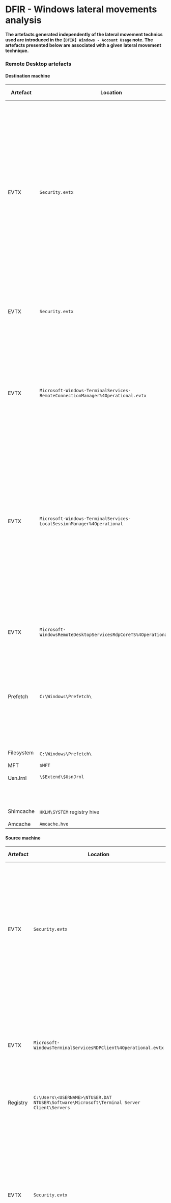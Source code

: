 # DFIR - Windows lateral movements analysis

**The artefacts generated independently of the lateral movement technics used
are introduced in the `[DFIR] Windows - Account Usage` note. The artefacts
presented below are associated with a given lateral movement technique.**

### Remote Desktop artefacts

#### Destination machine

| Artefact | Location | Conditions | Description | Information yield |
|----------|----------|------------|-------------|-------------------|
| EVTX | `Security.evtx` | Default configuration. | Event `4624: An account was successfully logged on`. <br><br> `LogonType` field: <br><br> `LogonType 10` for standard `RemoteInteractive` authentication. <br><br> Replaced by `LogonType 7` (`This workstation was unlocked`) for existing session unlocking. <br><br> Replaced by `LogonType 3` for `RDP` `RestrictedAdmin` mode. <br><br> Eventual prior event `4624` `LogonType 3` for `NLA` authentication. | Source user domain and username. <br><br> Source machine hostname / IP. |
| EVTX | `Security.evtx` | Requires `Audit Other Logon/Logoff Events`. | Event `4778: A session was reconnected to a Window Station`. <br><br> Event `4779: A session was disconnected from a Window Station`. | Source user domain and username. <br><br> Source machine hostname / IP. |
| EVTX | `Microsoft-Windows-TerminalServices-RemoteConnectionManager%4Operational.evtx` | Default configuration. | Event `1149: Remote Desktop Services: User authentication succeeded` <br><br> **Does not indicate a successful session opening but an access to the Windows login screen.** | Source user domain and username. <br><br> Source machine IP. <br><br> This event followed by unusual / suspicious activity of `NT AUTHORITY\SYSTEM` may indicate the use of a `Sticky Keys` or `Utilman` backdoor. |
| EVTX | `Microsoft-Windows-TerminalServices-LocalSessionManager%4Operational` | Default configuration. | Event `21: Remote Desktop Services: Session logon succeeded`. <br><br> Event `22: Remote Desktop Services: Shell start notification received`. <br><br> Event `23: Remote Desktop Services: Session logoff succeeded`. <br><br> Event `25: Remote Desktop Services: Session reconnection succeeded`. <br><br> With `Source Network Address` != `LOCAL`. | Source user domain and username. <br><br> Source machine IP. <br><br> |
| EVTX | `Microsoft-WindowsRemoteDesktopServicesRdpCoreTS%4Operational.evtx` | Default configuration. <br><br> Introduced in `>= Windows Server 2012`. | Event `131: The server accepted a new TCP connection from client <IP>`. <br><br> **Does not indicate a successful session opening but a network access to the RDS service.** | Source machine IP. |
| Prefetch | `C:\Windows\Prefetch\` |  Only generated on Windows desktop OS by default. | Prefetch files related to `RDP` activity: <br><br> `TSTHEME.EXE-<RANDOM>.pf` <br><br> `RDPCLIP.EXE-<RANDOM>.pf` | Timestamp of last runs and overall number of executions. |
| Filesystem <br><br> MFT <br><br> UsnJrnl |  `C:\Windows\Prefetch\` <br><br> `$MFT` <br><br> `\$Extend\$UsnJrnl` | Only generated on Windows desktop OS by default. | Entries for Prefetch files related to `RDP` activity: <br><br> `TSTHEME.EXE-<RANDOM>.pf` <br><br> `RDPCLIP.EXE-<RANDOM>.pf` | The most recent Prefetch file `LastModified` timestamp correspond to the last `RDP` activity. <br><br> The `MFT` and `UsnJrnl` may yield information about `RDP` historic activity. |
| Shimcache <br><br> Amcache | `HKLM\SYSTEM` registry hive <br><br> `Amcache.hve` | Unreliably generated. | Entries for `rdpclip.exe` and / or `tstheme.exe`. |

#### Source machine

| Artefact | Location | Conditions | Description | Information yield |
|----------|----------|------------|-------------|-------------------|
| EVTX | `Security.evtx` | Default configuration. <br><br> Only logged if `NLA` is enabled on the destination AND alternate credentials are used. | Event `4648: A logon was attempted using explicit credentials`. <br><br> Legacy: <br> Events `552: Logon attempt using explicit credentials`.  | Current logged-on user's domain and username. <br><br> Alternate user's domain and username. <br><br> Destination machine's hostname. The `Network Information` section only yields information about the client. |
| EVTX | `Microsoft-WindowsTerminalServicesRDPClient%4Operational.evtx` | Default configuration. | Event `1024: RDP ClientActiveX is trying to connect to the server (<HOSTNAME>)`. <br><br> Event `1102: The client has initiated a multi-transport connection to the server <IP>`. <br><br> Event `1029: Base64(SHA256(UserName)) is = <HASH>`. <br> [This `CyberChef` formula](https://gchq.github.io/CyberChef/#recipe=Decode_text('UTF-8%20(65001)')Encode_text('UTF-16LE%20(1200)')SHA2('256',64,160)From_Hex('Space')To_Base64('A-Za-z0-9%2B/%3D')&input=QWRtaW5pc3RyYXRvcg) can be used to compute the hash. | Current logged-on user's domain and username. <br><br> Event `1024`: destination machine's hostname. <br><br> Event `1102`: destination machine's IP. |
| Registry | `C:\Users\<USERNAME>\NTUSER.DAT` <br> `NTUSER\Software\Microsoft\Terminal Server Client\Servers` | Default configuration. |
| EVTX | `Security.evtx` | Requires `Audit process tracking` to be enabled. <br><br> For the process arguments to be logged, `Include command line in process creation events` must be enabled as well. | Event `4688: A new process has been created`. <br><br> `New Process Name`: `C:\Windows\System32\mstsc.exe`. | Current logged-on user's domain, username and `LogonID`. <br><br> Parent process. <br><br> If the destination machine is specified in the command line, and the command line logged, yields the destination machine's hostname / IP. |

(SourceName = 'Microsoft-Windows-TerminalServices-LocalSessionManager' AND (EventID = 21 or EventID = 22 or EventID = 23 or EventID = 24 or EventID = 25 or EventID = 39 or EventID = 40))
(SourceName = 'Microsoft-Windows-TerminalServices-RemoteConnectionManager' AND EventID = 1149)"

### PsExec artefacts

### Remote Scheduled Tasks artefacts

*Remote job schedule registration, execution and deletion*

Location : Victim `Microsoft-Windows-TaskScheduler%4Operational.evtx` hive.

Artifact : Task Scheduler Event Log(since win7)
- Registering Job schedule ID : 106
  - Account Name used to registration
  - Job Name : Usually “At#” form

- Starting Job schedule ID : 200
  - The path of file executed for job

- Deleting Job schedule ID : 141
  - Account Name used for the deletion

  The creation, execution and deletion of a scheduled task will notably, in
  addition to `Security` `EID 4624` and `EID 4672` events, generate the following
  Windows events:
    - `Microsoft-Windows-TaskScheduler/Operational` hive, `EID 106: User
      "<DOMAIN | HOSTNAME>\<USERNAME> | <SID>" registered Task Scheduler task
      "\<TASK_NAME>"`.

    - `Microsoft-Windows-TaskScheduler/Operational` hive, `EID 140: User
      "<DOMAIN | HOSTNAME>\<USERNAME> | <SID>" updated Task Scheduler task
      "\<TASK_NAME>"`.

    - `Microsoft-Windows-TaskScheduler/Operational` hive, `EID 141: User
      "<DOMAIN | HOSTNAME>\<USERNAME> | <SID>" deleted Task Scheduler task
      "\<TASK_NAME>"`.

    - `Microsoft-Windows-TaskScheduler/Operational` hive, `EID 129: Task
      Scheduler launch task "\<TASK_NAME>", instance "<INSTANCE>"  with process
      ID <PID>`.

    - `Microsoft-Windows-TaskScheduler/Operational` hive, `EID 100: Task
      Scheduler started "<INSTANCE>" instance of the "\<TASK_NAME>" task for
      user "NT AUTHORITY\SYSTEM | <DOMAIN | HOSTNAME>\<USERNAME> | <SID>"`.

    - `Microsoft-Windows-TaskScheduler/Operational` hive, `EID 140: User
      "<DOMAIN | HOSTNAME>\<USERNAME> | <SID>"  updated Task Scheduler task
      "\<TASK_NAME>"`.

    - `Security`, if `Audit object access` is enabled for `Success` and
      `Failure`, `EID 4698: A scheduled task was created`. Includes the scheduled
      task detailed configuration (author, triggers, executing user, command and
      eventual command argument, etc.) and can be correlated to a logon session
      using the event `Logon ID`.

    - `Security`, if `Audit object access` is enabled for `Success` and
      `Failure`, `EID 4702: A scheduled task was updated`. Specifies the user
      at the origin of the modification, the task name of the updated scheduled
      task and can be correlated to a logon session using the event `Logon ID`.

    - `Security`, if `Audit object access` is enabled for `Success` and
      `Failure`, `EID 4699: A scheduled task was deleted`. Specifies the user
      at the origin of the modification, the task name of the updated scheduled
      task and can be correlated to a logon session using the event `Logon ID`.

### Remote Windows Services artefacts

### WMI artefacts

### WinRM artefacts

| Microsoft-Windows-WinRM/Operational | 6 | X | `Creating WSMan Session`.<br/> Logged on the client host. The event connection string field include the remote host address. |
| Microsoft-Windows-WinRM/Operational | 91 | X | `Session creation`. |
| Microsoft-Windows-WinRM/Operational | 161 | X | `The client cannot connect to the destination specified in the request.`<br/> Error event, logged on the remote system.<br/> The `User` and `Computer` event fields provide information on the client. |
| Microsoft-Windows-WinRM/Operational | 168 | X | `Session creation`. |

WinRM Operational event log entries indicating authentication prior to
PowerShell remoting on an accessed system
• Event ID 169: “User [DOMAIN\Account] authenticated successfully using [authentication_protocol]”

System event log entries indicating a configuration change to the Windows Remote Management service:
○ Event ID 7040 “The start type of the Windows Remote Management (WS-Management) service was changed from [disabled / demand start] to auto start.” – recorded when PowerShell remoting is enabled.
○ Event ID 10148 (“The WinRM service is listening for WS-Management requests”) – recorded upon reboot on systems where remoting has been enabled.

WinRM Operational event log entries indicating authentication prior to PowerShell remoting on an accessed system:
○ Event ID 169 (“User [DOMAIN\Account] authenticated successfully using [authentication_protocol]”)

### DCOM artefacts

--------------------------------------------------------------------------------

### References

https://dfironthemountain.wordpress.com/2019/02/15/rdp-event-log-dfir/

https://digital-forensics.sans.org/media/SANS_Poster_2018_Hunt_Evil_FINAL.pdf

https://jpcertcc.github.io/ToolAnalysisResultSheet/details/mstsc.htm

https://nullsec.us/windows-rdp-related-event-logs-the-client-side-of-the-story/

https://ponderthebits.com/2018/02/windows-rdp-related-event-logs-identification-tracking-and-investigation/

https://purerds.org/remote-desktop-security/auditing-remote-desktop-services-logon-failures-1/

https://repo.zenk-security.com/Forensic/A-forensic-analysis-of-apt-lateral-movement-in-windows-environment.pdf

https://salt4n6.com/2019/09/22/event-id-1024/

https://www.13cubed.com/downloads/rdp_flowchart.pdf

https://www.andreafortuna.org/2020/06/04/windows-forensic-analysis-some-thoughts-on-rdp-related-event-ids/

https://www.manageengine.com/products/active-directory-audit/kb/windows-security-log-event-id-X.html

https://www.youtube.com/watch?v=qxPoKNmnuIQ
